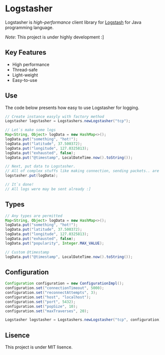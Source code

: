 # Logstasher
Logstasher is _high-performance_ client library for [Logstash](https://www.elastic.co/kr/products/logstash) for Java programming language.

_Note_: This project is under highly development :]

## Key Features
* High performance
* Thread-safe
* Light-weight
* Easy-to-use

## Use
The code below presents how easy to use Logstasher for logging.
```java
// Create instance easyly with factory method
Logstasher logstasher = Logstashers.newLogstasher("tcp");

// Let`s make some logs
Map<String, Object> logData = new HashMap<>();
logData.put("something", "hot!");
logData.put("latitude", 37.500372);
logData.put("longitude", 127.0325813);
logData.put("exhausted", false);
logData.put("@timestamp", LocalDateTime.now().toString());

// Next, put data to Logstasher.
// All of complex stuffs like making connection, sending packets.. are in the box
logstasher.put(logData);

// It`s done!
// All logs were may be sent already :]
```

## Types
```java
// Any types are permitted
Map<String, Object> logData = new HashMap<>();
logData.put("something", "hot!");
logData.put("latitude", 37.500372);
logData.put("longitude", 127.0325813);
logData.put("exhausted", false);
logData.put("popularity", Integer.MAX_VALUE);

// Custom @timestamp
logData.put("@timestamp", LocalDateTime.now().toString());
```

## Configuration
```java
Configuration configuration = new ConfigurationImpl();
configuration.set("connectionTimeout", 5000);
configuration.set("reconnectAttempts", 3);
configuration.set("host", "localhost");
configuration.set("port", 5432);
configuration.set("popSize", 10);
configuration.set("maxTraverses", 20);

Logstasher logstasher = Logstashers.newLogstasher("tcp", configuration);
```

## Lisence
This project is under MIT lisence.
